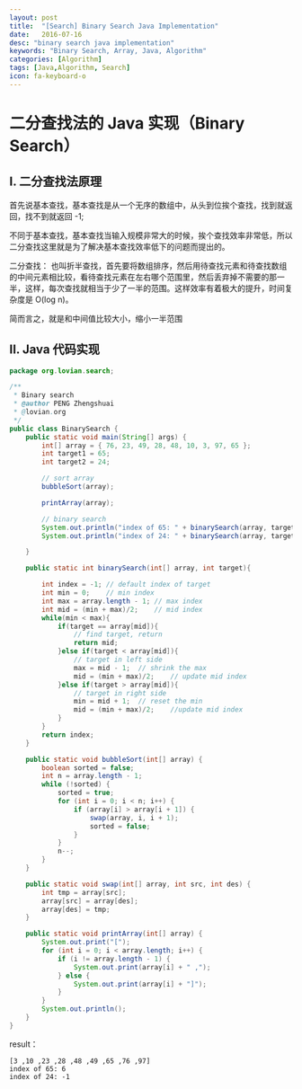 ```yaml
---
layout: post
title:  "[Search] Binary Search Java Implementation"
date:   2016-07-16
desc: "binary search java implementation"
keywords: "Binary Search, Array, Java, Algorithm"
categories: [Algorithm]
tags: [Java,Algorithm, Search]
icon: fa-keyboard-o
---
```


# 二分查找法的 Java 实现（Binary Search）

## I. 二分查找法原理

首先说基本查找，基本查找是从一个无序的数组中，从头到位挨个查找，找到就返回，找不到就返回 -1;

不同于基本查找，基本查找当输入规模非常大的时候，挨个查找效率非常低，所以二分查找这里就是为了解决基本查找效率低下的问题而提出的。

二分查找： 也叫折半查找，首先要将数组排序，然后用待查找元素和待查找数组的中间元素相比较，看待查找元素在左右哪个范围里，然后丢弃掉不需要的那一半，这样，每次查找就相当于少了一半的范围。这样效率有着极大的提升，时间复杂度是 O(log n)。

简而言之，就是和中间值比较大小，缩小一半范围

## II. Java 代码实现

```java
package org.lovian.search;

/**
 * Binary search
 * @author PENG Zhengshuai
 * @lovian.org
 */
public class BinarySearch {
	public static void main(String[] args) {
		int[] array = { 76, 23, 49, 28, 48, 10, 3, 97, 65 };
		int target1 = 65;
		int target2 = 24;

		// sort array
		bubbleSort(array);

		printArray(array);

		// binary search
		System.out.println("index of 65: " + binarySearch(array, target1));
		System.out.println("index of 24: " + binarySearch(array, target2));

	}

	public static int binarySearch(int[] array, int target){

		int index = -1;	// default index of target
		int min = 0;	// min index
		int max = array.length - 1;	// max index
		int mid = (min + max)/2;	// mid index
		while(min < max){
			if(target == array[mid]){
				// find target, return
				return mid;
			}else if(target < array[mid]){
				// target in left side
				max = mid - 1;	// shrink the max
				mid = (min + max)/2;	// update mid index
			}else if(target > array[mid]){
				// target in right side
				min = mid + 1;	// reset the min
				mid = (min + max)/2;	//update mid index
			}
		}
		return index;
	}

	public static void bubbleSort(int[] array) {
		boolean sorted = false;
		int n = array.length - 1;
		while (!sorted) {
			sorted = true;
			for (int i = 0; i < n; i++) {
				if (array[i] > array[i + 1]) {
					swap(array, i, i + 1);
					sorted = false;
				}
			}
			n--;
		}
	}

	public static void swap(int[] array, int src, int des) {
		int tmp = array[src];
		array[src] = array[des];
		array[des] = tmp;
	}

	public static void printArray(int[] array) {
		System.out.print("[");
		for (int i = 0; i < array.length; i++) {
			if (i != array.length - 1) {
				System.out.print(array[i] + " ,");
			} else {
				System.out.print(array[i] + "]");
			}
		}
		System.out.println();
	}
}
```

result：

```
[3 ,10 ,23 ,28 ,48 ,49 ,65 ,76 ,97]
index of 65: 6
index of 24: -1

```
